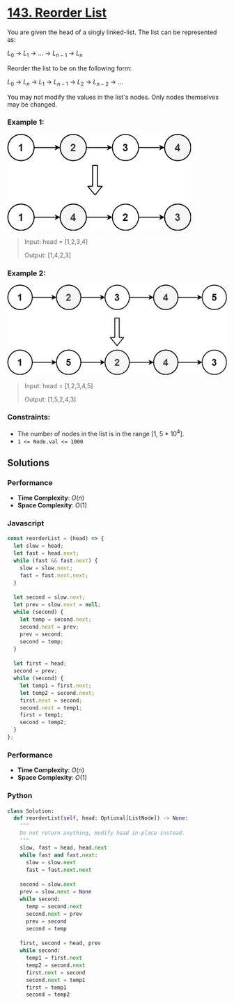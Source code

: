 # [143. Reorder List](https://leetcode.com/problems/reorder-list/description/)

You are given the head of a singly linked-list. The list can be represented as:

$L_0$ → $L_1$ → … → $L_{n - 1}$ → $L_n$

Reorder the list to be on the following form:

$L_0$ → $L_n$ → $L_1$ → $L_{n - 1}$ → $L_2$ → $L_{n - 2}$ → …

You may not modify the values in the list's nodes. Only nodes themselves may be changed.


### Example 1:
![](./images/reorder1linked-list.jpg)
> Input: head = [1,2,3,4]
>
> Output: [1,4,2,3]


### Example 2:
![](./images/reorder2-linked-list.jpg)
> Input: head = [1,2,3,4,5]
>
> Output: [1,5,2,4,3]


### Constraints:
- The number of nodes in the list is in the range [1, 5 * $10^4$].
- `1 <= Node.val <= 1000`


## Solutions

### Performance

- **Time Complexity**: $O(n)$
- **Space Complexity**: $O(1)$

### Javascript
```javascript
const reorderList = (head) => {
  let slow = head;
  let fast = head.next;
  while (fast && fast.next) {
    slow = slow.next;
    fast = fast.next.next;
  }

  let second = slow.next;
  let prev = slow.next = null;
  while (second) {
    let temp = second.next;
    second.next = prev;
    prev = second;
    second = temp;
  }

  let first = head;
  second = prev;
  while (second) {
    let temp1 = first.next;
    let temp2 = second.next;
    first.next = second;
    second.next = temp1;
    first = temp1;
    second = temp2;
  }
};
```

### Performance

- **Time Complexity**: $O(n)$
- **Space Complexity**: $O(1)$

### Python
```python
class Solution:
  def reorderList(self, head: Optional[ListNode]) -> None:
    """
    Do not return anything, modify head in-place instead.
    """
    slow, fast = head, head.next
    while fast and fast.next:
      slow = slow.next
      fast = fast.next.next
    
    second = slow.next
    prev = slow.next = None
    while second:
      temp = second.next
      second.next = prev
      prev = second
      second = temp
      
    first, second = head, prev
    while second:
      temp1 = first.next
      temp2 = second.next
      first.next = second
      second.next = temp1
      first = temp1
      second = temp2
```
